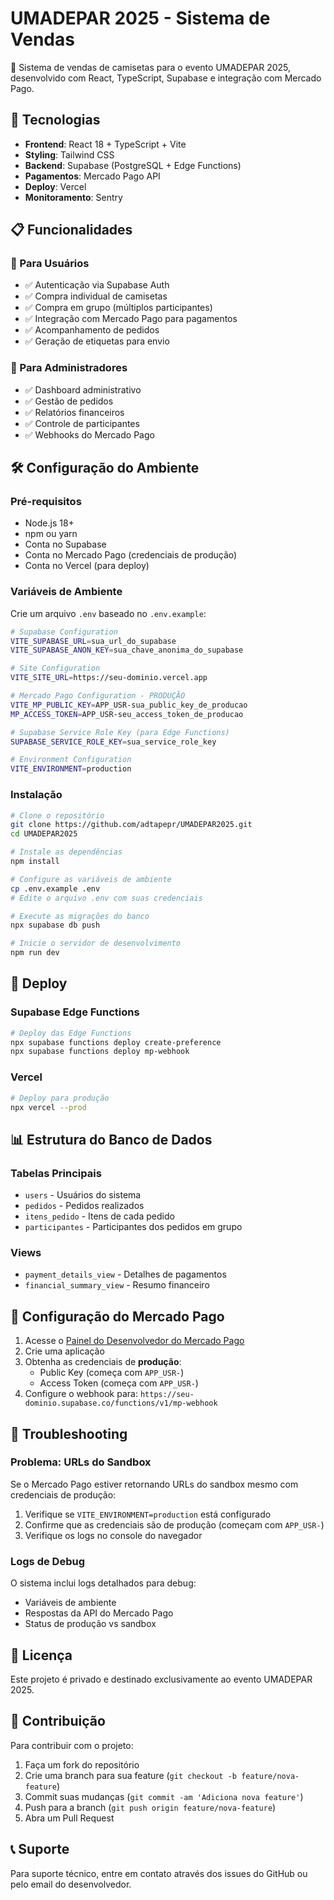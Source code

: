 # UMADEPAR 2025 - Sistema de Vendas

🎯 Sistema de vendas de camisetas para o evento UMADEPAR 2025, desenvolvido com React, TypeScript, Supabase e integração com Mercado Pago.

## 🚀 Tecnologias

- **Frontend**: React 18 + TypeScript + Vite
- **Styling**: Tailwind CSS
- **Backend**: Supabase (PostgreSQL + Edge Functions)
- **Pagamentos**: Mercado Pago API
- **Deploy**: Vercel
- **Monitoramento**: Sentry

## 📋 Funcionalidades

### 👥 Para Usuários
- ✅ Autenticação via Supabase Auth
- ✅ Compra individual de camisetas
- ✅ Compra em grupo (múltiplos participantes)
- ✅ Integração com Mercado Pago para pagamentos
- ✅ Acompanhamento de pedidos
- ✅ Geração de etiquetas para envio

### 🔧 Para Administradores
- ✅ Dashboard administrativo
- ✅ Gestão de pedidos
- ✅ Relatórios financeiros
- ✅ Controle de participantes
- ✅ Webhooks do Mercado Pago

## 🛠️ Configuração do Ambiente

### Pré-requisitos
- Node.js 18+
- npm ou yarn
- Conta no Supabase
- Conta no Mercado Pago (credenciais de produção)
- Conta no Vercel (para deploy)

### Variáveis de Ambiente

Crie um arquivo `.env` baseado no `.env.example`:

```bash
# Supabase Configuration
VITE_SUPABASE_URL=sua_url_do_supabase
VITE_SUPABASE_ANON_KEY=sua_chave_anonima_do_supabase

# Site Configuration
VITE_SITE_URL=https://seu-dominio.vercel.app

# Mercado Pago Configuration - PRODUÇÃO
VITE_MP_PUBLIC_KEY=APP_USR-sua_public_key_de_producao
MP_ACCESS_TOKEN=APP_USR-seu_access_token_de_producao

# Supabase Service Role Key (para Edge Functions)
SUPABASE_SERVICE_ROLE_KEY=sua_service_role_key

# Environment Configuration
VITE_ENVIRONMENT=production
```

### Instalação

```bash
# Clone o repositório
git clone https://github.com/adtapepr/UMADEPAR2025.git
cd UMADEPAR2025

# Instale as dependências
npm install

# Configure as variáveis de ambiente
cp .env.example .env
# Edite o arquivo .env com suas credenciais

# Execute as migrações do banco
npx supabase db push

# Inicie o servidor de desenvolvimento
npm run dev
```

## 🚀 Deploy

### Supabase Edge Functions

```bash
# Deploy das Edge Functions
npx supabase functions deploy create-preference
npx supabase functions deploy mp-webhook
```

### Vercel

```bash
# Deploy para produção
npx vercel --prod
```

## 📊 Estrutura do Banco de Dados

### Tabelas Principais
- `users` - Usuários do sistema
- `pedidos` - Pedidos realizados
- `itens_pedido` - Itens de cada pedido
- `participantes` - Participantes dos pedidos em grupo

### Views
- `payment_details_view` - Detalhes de pagamentos
- `financial_summary_view` - Resumo financeiro

## 🔧 Configuração do Mercado Pago

1. Acesse o [Painel do Desenvolvedor do Mercado Pago](https://www.mercadopago.com.br/developers)
2. Crie uma aplicação
3. Obtenha as credenciais de **produção**:
   - Public Key (começa com `APP_USR-`)
   - Access Token (começa com `APP_USR-`)
4. Configure o webhook para: `https://seu-dominio.supabase.co/functions/v1/mp-webhook`

## 🐛 Troubleshooting

### Problema: URLs do Sandbox
Se o Mercado Pago estiver retornando URLs do sandbox mesmo com credenciais de produção:

1. Verifique se `VITE_ENVIRONMENT=production` está configurado
2. Confirme que as credenciais são de produção (começam com `APP_USR-`)
3. Verifique os logs no console do navegador

### Logs de Debug
O sistema inclui logs detalhados para debug:
- Variáveis de ambiente
- Respostas da API do Mercado Pago
- Status de produção vs sandbox

## 📝 Licença

Este projeto é privado e destinado exclusivamente ao evento UMADEPAR 2025.

## 👥 Contribuição

Para contribuir com o projeto:

1. Faça um fork do repositório
2. Crie uma branch para sua feature (`git checkout -b feature/nova-feature`)
3. Commit suas mudanças (`git commit -am 'Adiciona nova feature'`)
4. Push para a branch (`git push origin feature/nova-feature`)
5. Abra um Pull Request

## 📞 Suporte

Para suporte técnico, entre em contato através dos issues do GitHub ou pelo email do desenvolvedor.
